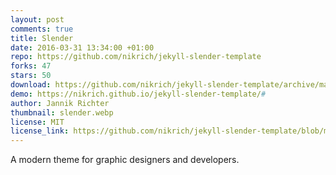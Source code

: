 ```yaml
---
layout: post
comments: true
title: Slender
date: 2016-03-31 13:34:00 +01:00
repo: https://github.com/nikrich/jekyll-slender-template
forks: 47
stars: 50
download: https://github.com/nikrich/jekyll-slender-template/archive/master.zip
demo: https://nikrich.github.io/jekyll-slender-template/#
author: Jannik Richter
thumbnail: slender.webp
license: MIT
license_link: https://github.com/nikrich/jekyll-slender-template/blob/master/LICENSE
---
```


A modern theme for graphic designers and developers.
